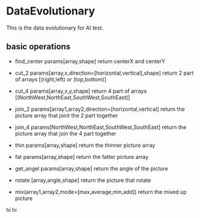 # DataEvolutionary

This is the data evolutionary for AI test.

## basic operations

- find_center params[array,shape]
  return centerX and centerY

- cut_2 params[array,x,direction=[horizontal,vertical],shape]
  return 2 part of arrays [(right,left) or (top,bottom)]

- cut_4 params[array,x,y,shape]
  return 4 part of arrays [(NorthWest,NorthEast,SouthWest,SouthEast)]

- join_2 params[array1,array2,direction=[horizontal,vertical]
  return the picture array that joint the 2 part together

- join_4 params[NorthWest,NorthEast,SouthWest,SouthEast]
  return the picture array that join the 4 part together

- thin params[array,shape]
  return the thinner picture array

- fat params[array,shape]
  return the fatter picture array

- get_angel params[array,shape]
  return the angle of the picture

- rotate [array,angle,shape]
  return the picture that rotate

- mix(array1,array2,mode=[max,average,min,add])
  return the mixed up picture


hi hi

